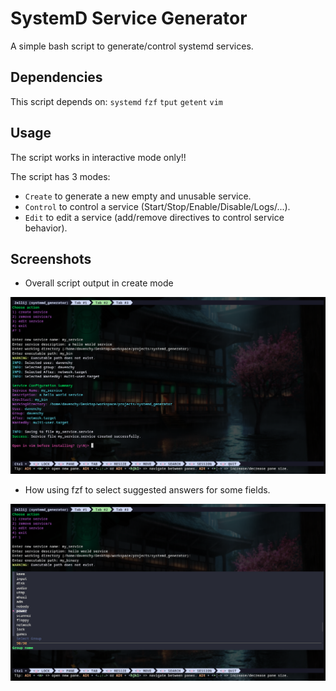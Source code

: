 # SystemD Service Generator

A simple bash script to generate/control systemd services.

## Dependencies

This script depends on: `systemd` `fzf` `tput` `getent` `vim`

## Usage

The script works in interactive mode only!!

The script has 3 modes:
- `Create` to generate a new empty and unusable service.
- `Control` to control a service (Start/Stop/Enable/Disable/Logs/...).
- `Edit` to edit a service (add/remove directives to control service behavior).

## Screenshots

- Overall script output in create mode

![Overall script output in create mode](screens/screen1.png)

- How using fzf to select suggested answers for some fields.

![How using fzf to select suggested answers for some fields](screens/screen2.png)
